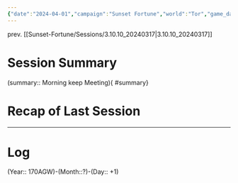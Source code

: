```yaml
---
{"date":"2024-04-01","campaign":"Sunset Fortune","world":"Tor","game_date":null,"type":"session","location":null,"characters":"Jean-Luc,Deejhai,Xhang,Eda","tags":["session","sf"],"icon":"FasFileLines","dg-publish":true,"permalink":"/sunset-fortune/sessions/3-10-11-20240401/","dgPassFrontmatter":true,"created":"2024-04-01T17:34:09.439+10:30"}
---
```


prev. [[Sunset-Fortune/Sessions/3.10.10_20240317\|3.10.10_20240317]]
# Session Summary
(summary:: Morning keep Meeting){ #summary}

# Recap of Last Session

---
# Log
(Year:: 170AGW)-(Month::?)-(Day:: +1)
